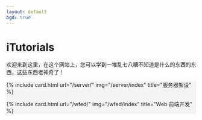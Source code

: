 ```yaml
---
layout: default
bgd: true
---
```


<div class="jumbotron mb-3 mb-0">
<h1 class="display-4">iTutorials</h1>
<p class="lead">欢迎来到这里，在这个网站上，您可以学到一堆乱七八糟不知道是什么的东西的东西，这些东西老神奇了！</p>
</div>

<div class="mt-3 row row-cols-1 row-cols-sm-2 row-cols-lg-3" style="background:#f4f4f4">

{% include card.html url="/server/" img="/server/index" title="服务器架设" %}

{% include card.html url="/wfed/" img="/wfed/index" title="Web 前端开发" %}

</div>